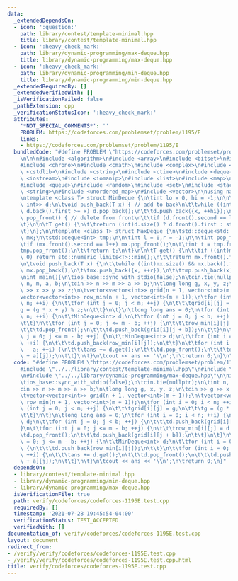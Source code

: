```yaml
---
data:
  _extendedDependsOn:
  - icon: ':question:'
    path: library/contest/template-minimal.hpp
    title: library/contest/template-minimal.hpp
  - icon: ':heavy_check_mark:'
    path: library/dynamic-programming/max-deque.hpp
    title: library/dynamic-programming/max-deque.hpp
  - icon: ':heavy_check_mark:'
    path: library/dynamic-programming/min-deque.hpp
    title: library/dynamic-programming/min-deque.hpp
  _extendedRequiredBy: []
  _extendedVerifiedWith: []
  _isVerificationFailed: false
  _pathExtension: cpp
  _verificationStatusIcon: ':heavy_check_mark:'
  attributes:
    '*NOT_SPECIAL_COMMENTS*': ''
    PROBLEM: https://codeforces.com/problemset/problem/1195/E
    links:
    - https://codeforces.com/problemset/problem/1195/E
  bundledCode: "#define PROBLEM \"https://codeforces.com/problemset/problem/1195/E\"\
    \n\n\n#include <algorithm>\n#include <array>\n#include <bitset>\n#include <cassert>\n\
    #include <chrono>\n#include <cmath>\n#include <complex>\n#include <cstdio>\n#include\
    \ <cstdlib>\n#include <cstring>\n#include <ctime>\n#include <deque>\n#include\
    \ <iostream>\n#include <iomanip>\n#include <list>\n#include <map>\n#include <numeric>\n\
    #include <queue>\n#include <random>\n#include <set>\n#include <stack>\n#include\
    \ <string>\n#include <unordered_map>\n#include <vector>\n\nusing namespace std;\n\
    \ntemplate <class T> struct MinDeque {\n\tint lo = 0, hi = -1;\n\n\tstd::deque<std::pair<T,\
    \ int>> d;\n\tvoid push_back(T x) { // add to back\n\t\twhile ((int)d.size() &&\
    \ d.back().first >= x) d.pop_back();\n\t\td.push_back({x, ++hi});\n\t}\n\n\tvoid\
    \ pop_front() { // delete from front\n\t\tif (d.front().second == lo++) d.pop_front();\n\
    \t}\n\n\tT get() {\n\t\treturn (int)d.size() ? d.front().first : std::numeric_limits<T>::max();\n\
    \t}\n};\n\ntemplate <class T> struct MaxDeque {\n\tstd::deque<std::pair<T, int>>\
    \ mx;\n\tstd::deque<int> tmp;\n\n\tint l = 0,r = -1;\n\n\tint pop_front() {\n\t\
    \tif (mx.front().second == l++) mx.pop_front();\n\t\tint t = tmp.front();\n\t\t\
    tmp.pop_front();\n\t\treturn t;\n\t}\n\n\tT get() {\n\t\tif ((int)mx.size() ==\
    \ 0) return std::numeric_limits<T>::min();\n\t\treturn mx.front().first;\n\t}\n\
    \n\tvoid push_back(T x) {\n\t\twhile ((int)mx.size() && mx.back().first <= x)\
    \ mx.pop_back();\n\t\tmx.push_back({x, ++r});\n\t\ttmp.push_back(x);\n\t}\n};\n\
    \nint main(){\n\tios_base::sync_with_stdio(false);\n\tcin.tie(nullptr);\n\tint\
    \ n, m, a, b;\n\tcin >> n >> m >> a >> b;\n\tlong long g, x, y, z;\n\tcin >> g\
    \ >> x >> y >> z;\n\tvector<vector<int>> grid(n + 1, vector<int>(m + 1));\n\t\
    vector<vector<int>> row_min(n + 1, vector<int>(m + 1));\n\tfor (int i = 0; i <\
    \ n; ++i) {\n\t\tfor (int j = 0; j < m; ++j) {\n\t\t\tgrid[i][j] = g;\n\t\t\t\
    g = (g * x + y) % z;\n\t\t}\n\t}\n\tlong long ans = 0;\n\tfor (int i = 0; i <\
    \ n; ++i) {\n\t\tMinDeque<int> d;\n\t\tfor (int j = 0; j < b; ++j) {\n\t\t\td.push_back(grid[i][j]);\n\
    \t\t}\n\t\tfor (int j = 0; j <= m - b; ++j) {\n\t\t\trow_min[i][j] = d.get();\n\
    \t\t\td.pop_front();\n\t\t\td.push_back(grid[i][j + b]);\n\t\t}\n\t}\n\tfor (int\
    \ j = 0; j <= m - b; ++j) {\n\t\tMinDeque<int> d;\n\t\tfor (int i = 0; i < a;\
    \ ++i) {\n\t\t\td.push_back(row_min[i][j]);\n\t\t}\n\t\tfor (int i = 0; i <= n\
    \ - a; ++i) {\n\t\t\tans += d.get();\n\t\t\td.pop_front();\n\t\t\td.push_back(row_min[i\
    \ + a][j]);\n\t\t}\n\t}\n\tcout << ans << '\\n';\n\treturn 0;\n}\n"
  code: "#define PROBLEM \"https://codeforces.com/problemset/problem/1195/E\"\n\n\
    #include \"../../library/contest/template-minimal.hpp\"\n#include \"../../library/dynamic-programming/min-deque.hpp\"\
    \n#include \"../../library/dynamic-programming/max-deque.hpp\"\n\nint main(){\n\
    \tios_base::sync_with_stdio(false);\n\tcin.tie(nullptr);\n\tint n, m, a, b;\n\t\
    cin >> n >> m >> a >> b;\n\tlong long g, x, y, z;\n\tcin >> g >> x >> y >> z;\n\
    \tvector<vector<int>> grid(n + 1, vector<int>(m + 1));\n\tvector<vector<int>>\
    \ row_min(n + 1, vector<int>(m + 1));\n\tfor (int i = 0; i < n; ++i) {\n\t\tfor\
    \ (int j = 0; j < m; ++j) {\n\t\t\tgrid[i][j] = g;\n\t\t\tg = (g * x + y) % z;\n\
    \t\t}\n\t}\n\tlong long ans = 0;\n\tfor (int i = 0; i < n; ++i) {\n\t\tMinDeque<int>\
    \ d;\n\t\tfor (int j = 0; j < b; ++j) {\n\t\t\td.push_back(grid[i][j]);\n\t\t\
    }\n\t\tfor (int j = 0; j <= m - b; ++j) {\n\t\t\trow_min[i][j] = d.get();\n\t\t\
    \td.pop_front();\n\t\t\td.push_back(grid[i][j + b]);\n\t\t}\n\t}\n\tfor (int j\
    \ = 0; j <= m - b; ++j) {\n\t\tMinDeque<int> d;\n\t\tfor (int i = 0; i < a; ++i)\
    \ {\n\t\t\td.push_back(row_min[i][j]);\n\t\t}\n\t\tfor (int i = 0; i <= n - a;\
    \ ++i) {\n\t\t\tans += d.get();\n\t\t\td.pop_front();\n\t\t\td.push_back(row_min[i\
    \ + a][j]);\n\t\t}\n\t}\n\tcout << ans << '\\n';\n\treturn 0;\n}"
  dependsOn:
  - library/contest/template-minimal.hpp
  - library/dynamic-programming/min-deque.hpp
  - library/dynamic-programming/max-deque.hpp
  isVerificationFile: true
  path: verify/codeforces/codeforces-1195E.test.cpp
  requiredBy: []
  timestamp: '2021-07-28 19:45:54-04:00'
  verificationStatus: TEST_ACCEPTED
  verifiedWith: []
documentation_of: verify/codeforces/codeforces-1195E.test.cpp
layout: document
redirect_from:
- /verify/verify/codeforces/codeforces-1195E.test.cpp
- /verify/verify/codeforces/codeforces-1195E.test.cpp.html
title: verify/codeforces/codeforces-1195E.test.cpp
---
```

